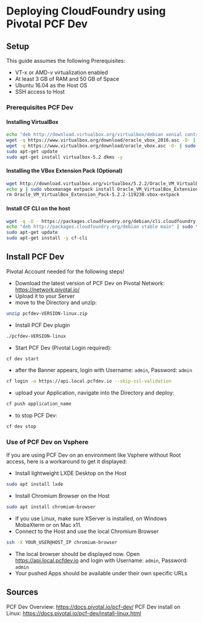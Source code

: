 # Deploying CloudFoundry using Pivotal PCF Dev

## Setup

This guide assumes the following Prerequisites:
- VT-x or AMD-v virtualization enabled
- At least 3 GB of RAM and 50 GB of Space
- Ubuntu 16.04 as the Host OS
- SSH access to Host

### Prerequisites PCF Dev

#### Installing VirtualBox

```bash
echo "deb http://download.virtualbox.org/virtualbox/debian xenial contrib" | sudo tee -a /etc/apt/sources.list
wget -q https://www.virtualbox.org/download/oracle_vbox_2016.asc -O- | sudo apt-key add -
wget -q https://www.virtualbox.org/download/oracle_vbox.asc -O- | sudo apt-key add -
sudo apt-get update
sudo apt-get install virtualbox-5.2 dkms -y
```

#### Installing the VBox Extension Pack (Optional)

```bash
wget http://download.virtualbox.org/virtualbox/5.2.2/Oracle_VM_VirtualBox_Extension_Pack-5.2.2-119230.vbox-extpack
echo y | sudo vboxmanage extpack install Oracle_VM_VirtualBox_Extension_Pack-5.2.2-119230.vbox-extpack
rm Oracle_VM_VirtualBox_Extension_Pack-5.2.2-119230.vbox-extpack
```

#### Install CF CLI on the host

```bash
wget -q -O - https://packages.cloudfoundry.org/debian/cli.cloudfoundry.org.key | sudo apt-key add -
echo "deb http://packages.cloudfoundry.org/debian stable main" | sudo tee /etc/apt/sources.list.d/cloudfoundry-cli.list
sudo apt-get update
sudo apt-get install -y cf-cli
```

## Install PCF Dev
Pivotal Account needed for the following steps!
- Download the latest version of PCF Dev on Pivotal Network: https://network.pivotal.io/
- Upload it to your Server
- move to the Directory and unzip:
```bash
unzip pcfdev-VERSION-linux.zip
```
- Install PCF Dev plugin
```bash
./pcfdev-VERSION-linux
```
- Start PCF Dev (Pivotal Login required):
```bash
cf dev start
```
- after the Banner appears, login with Username: `admin`, Password: `admin`
```bash
cf login -a https://api.local.pcfdev.io --skip-ssl-validation
```
- upload your Application, navigate into the Directory and deploy:
```bash
cf push application_name
```
- to stop PCF Dev:
```bash
cf dev stop
```

### Use of PCF Dev on Vsphere
If you are using PCF Dev on an environment like Vsphere without Root access, here is a workaround to get it displayed:

- Install lightweight LXDE Desktop on the Host
```bash
sudo apt install lxde
```
- Install Chromium Browser on the Host
```bash
sudo apt install chromium-browser
```
- If you use Linux, make sure XServer is installed, on Windows MobaXterm or on Mac x11.
- Connect to the Host and use the local Chromium Browser
```bash
ssh -X YOUR_USER@HOST_IP chromium-browser
```
- The local browser should be displayed now. Open https://api.local.pcfdev.io and login with Username: `admin`, Password: `admin`
- Your pushed Apps should be available under their own specific URLs

## Sources

PCF Dev Overview: https://docs.pivotal.io/pcf-dev/
PCF Dev install on Linux: https://docs.pivotal.io/pcf-dev/install-linux.html

